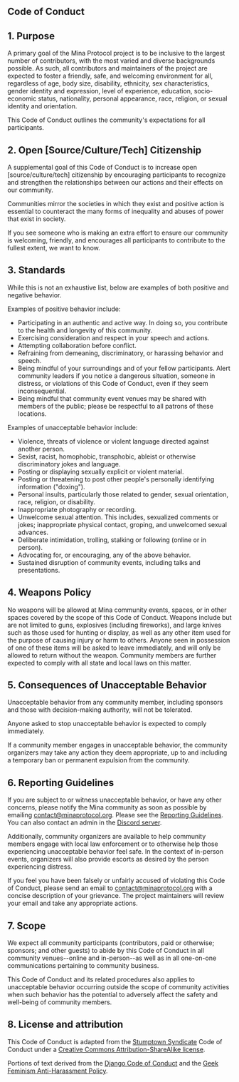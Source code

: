 ## Code of Conduct

## 1. Purpose

A primary goal of the Mina Protocol project is to be inclusive to the largest number of contributors, with the most varied and diverse backgrounds possible. As such, all contributors and maintainers of the project are expected to foster a friendly, safe, and welcoming environment for all, regardless of age, body size, disability, ethnicity, sex characteristics, gender identity and expression, level of experience, education, socio-economic status, nationality, personal appearance, race, religion, or sexual identity and orientation.

This Code of Conduct outlines the community's expectations for all participants.

## 2. Open [Source/Culture/Tech] Citizenship

A supplemental goal of this Code of Conduct is to increase open [source/culture/tech] citizenship by encouraging participants to recognize and strengthen the relationships between our actions and their effects on our community.

Communities mirror the societies in which they exist and positive action is essential to counteract the many forms of inequality and abuses of power that exist in society.

If you see someone who is making an extra effort to ensure our community is welcoming, friendly, and encourages all participants to contribute to the fullest extent, we want to know.

## 3. Standards

While this is not an exhaustive list, below are examples of both positive and negative behavior.

Examples of positive behavior include:

- Participating in an authentic and active way. In doing so, you contribute to the health and longevity of this community.
- Exercising consideration and respect in your speech and actions.
- Attempting collaboration before conflict.
- Refraining from demeaning, discriminatory, or harassing behavior and speech.
- Being mindful of your surroundings and of your fellow participants. Alert community leaders if you notice a dangerous situation, someone in distress, or violations of this Code of Conduct, even if they seem inconsequential.
- Being mindful that community event venues may be shared with members of the public; please be respectful to all patrons of these locations.

Examples of unacceptable behavior include:

- Violence, threats of violence or violent language directed against another person.
- Sexist, racist, homophobic, transphobic, ableist or otherwise discriminatory jokes and language.
- Posting or displaying sexually explicit or violent material.
- Posting or threatening to post other people's personally identifying information ("doxing").
- Personal insults, particularly those related to gender, sexual orientation, race, religion, or disability.
- Inappropriate photography or recording.
- Unwelcome sexual attention. This includes, sexualized comments or jokes; inappropriate physical contact, groping, and unwelcomed sexual advances.
- Deliberate intimidation, trolling, stalking or following (online or in person).
- Advocating for, or encouraging, any of the above behavior.
- Sustained disruption of community events, including talks and presentations.

## 4. Weapons Policy

No weapons will be allowed at Mina community events, spaces, or in other spaces covered by the scope of this Code of Conduct. Weapons include but are not limited to guns, explosives (including fireworks), and large knives such as those used for hunting or display, as well as any other item used for the purpose of causing injury or harm to others. Anyone seen in possession of one of these items will be asked to leave immediately, and will only be allowed to return without the weapon. Community members are further expected to comply with all state and local laws on this matter.

## 5. Consequences of Unacceptable Behavior

Unacceptable behavior from any community member, including sponsors and those with decision-making authority, will not be tolerated.

Anyone asked to stop unacceptable behavior is expected to comply immediately.

If a community member engages in unacceptable behavior, the community organizers may take any action they deem appropriate, up to and including a temporary ban or permanent expulsion from the community.

## 6. Reporting Guidelines

If you are subject to or witness unacceptable behavior, or have any other concerns, please notify the Mina community as soon as possible by emailing contact@minaprotocol.org. Please see the [Reporting Guidelines](/docs/reporting-guidelines.md). You can also contact an admin in the [Discord server](https://bit.ly/MinaDiscord).

Additionally, community organizers are available to help community members engage with local law enforcement or to otherwise help those experiencing unacceptable behavior feel safe. In the context of in-person events, organizers will also provide escorts as desired by the person experiencing distress.

If you feel you have been falsely or unfairly accused of violating this Code of Conduct, please send an email to contact@minaprotocol.org with a concise description of your grievance. The project maintainers will review your email and take any appropriate actions.

## 7. Scope

We expect all community participants (contributors, paid or otherwise; sponsors; and other guests) to abide by this Code of Conduct in all community venues--online and in-person--as well as in all one-on-one communications pertaining to community business.

This Code of Conduct and its related procedures also applies to unacceptable behavior occurring outside the scope of community activities when such behavior has the potential to adversely affect the safety and well-being of community members.

## 8. License and attribution

This Code of Conduct is adapted from the [Stumptown Syndicate](http://stumptownsyndicate.org) Code of Conduct under a [Creative Commons Attribution-ShareAlike license](http://creativecommons.org/licenses/by-sa/3.0/).

Portions of text derived from the [Django Code of Conduct](https://www.djangoproject.com/conduct/) and the [Geek Feminism Anti-Harassment Policy](http://geekfeminism.wikia.com/wiki/Conference_anti-harassment/Policy).
